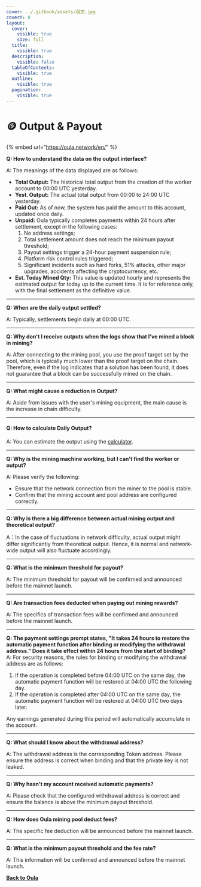 ```yaml
---
cover: ../.gitbook/assets/英文.jpg
coverY: 0
layout:
  cover:
    visible: true
    size: full
  title:
    visible: true
  description:
    visible: false
  tableOfContents:
    visible: true
  outline:
    visible: true
  pagination:
    visible: true
---
```


# 🪙 Output & Payout

{% embed url="https://oula.network/en/" %}

**Q: How to understand the data on the output interface?**

A: The meanings of the data displayed are as follows:

* **Total Output:** The historical total output from the creation of the worker account to 00:00 UTC yesterday.
* **Yest. Output:** The actual total output from 00:00 to 24:00 UTC yesterday.
* **Paid Out:** As of now, the system has paid the amount to this account, updated once daily.
* **Unpaid:** Oula typically completes payments within 24 hours after settlement, except in the following cases:&#x20;
  1. No address settings;&#x20;
  2. Total settlement amount does not reach the minimum payout threshold;&#x20;
  3. Payout settings trigger a 24-hour payment suspension rule;&#x20;
  4. Platform risk control rules triggered;&#x20;
  5. Significant incidents such as hard forks, 51% attacks, other major upgrades, accidents affecting the cryptocurrency, etc.
* **Est. Today Mined Qty:** This value is updated hourly and represents the estimated output for today up to the current time. It is for reference only, with the final settlement as the definitive value.

***

**Q: When are the daily output settled?**

A: Typically, settlements begin daily at 00:00 UTC.

***

**Q: Why don't I receive outputs when the logs show that I've mined a block in mining?**

A: After connecting to the mining pool, you use the proof target set by the pool, which is typically much lower than the proof target on the chain. Therefore, even if the log indicates that a solution has been found, it does not guarantee that a block can be successfully mined on the chain.

***

**Q: What might cause a reduction in Output?**

A: Aside from issues with the user's mining equipment, the main cause is the increase in chain difficulty.

***

#### **Q: How to calculate Daily Output?**&#x20;

A: You can estimate the output using the [calculator](https://oula.network/en/tool/calc).

***

**Q: Why is the mining machine working, but I can't find the worker or output?**

A: Please verify the following:

* Ensure that the network connection from the miner to the pool is stable.
* Confirm that the mining account and pool address are configured correctly.

***

**Q: Why is there a big difference between actual mining output and theoretical output?**

A：In the case of fluctuations in network difficulty, actual output might differ significantly from theoretical output. Hence, it is normal and network-wide output will also fluctuate accordingly.

***

**Q: What is the minimum threshold for payout?**

A: The minimum threshold for payout will be confirmed and announced before the mainnet launch.

***

**Q: Are transaction fees deducted when paying out mining rewards?**

A: The specifics of transaction fees will be confirmed and announced before the mainnet launch.

***

**Q: The payment settings prompt states, "It takes 24 hours to restore the automatic payment function after binding or modifying the withdrawal address." Does it take effect within 24 hours from the start of binding?**\
A: For security reasons, the rules for binding or modifying the withdrawal address are as follows:

1. If the operation is completed before 04:00 UTC on the same day, the automatic payment function will be restored at 04:00 UTC the following day.
2. If the operation is completed after 04:00 UTC on the same day, the automatic payment function will be restored at 04:00 UTC two days later.

Any earnings generated during this period will automatically accumulate in the account.

***

**Q: What should I know about the withdrawal address?**

A: The withdrawal address is the corresponding Token address. Please ensure the address is correct when binding and that the private key is not leaked.

***

**Q: Why hasn't my account received automatic payments?**

A: Please check that the configured withdrawal address is correct and ensure the balance is above the minimum payout threshold.

***

**Q: How does Oula mining pool deduct fees?**

A: The specific fee deduction will be announced before the mainnet launch.

***

**Q: What is the minimum payout threshold and the fee rate?**

A: This information will be confirmed and announced before the mainnet launch.





[**Back to Oula**](https://oula.network/en/login)
